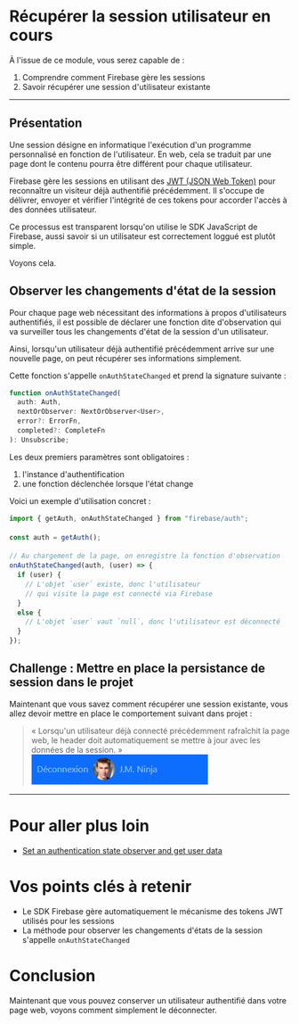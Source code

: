 # Récupérer la session utilisateur en cours

À l'issue de ce module, vous serez capable de :

1. Comprendre comment Firebase gère les sessions
2. Savoir récupérer une session d'utilisateur existante

---

## Présentation

Une session désigne en informatique l'exécution d'un programme personnalisé en fonction de l'utilisateur. En web, cela se traduit par une page dont le contenu pourra être différent pour chaque utilisateur.

Firebase gère les sessions en utilisant des [JWT (JSON Web Token)](https://jwt.io/) pour reconnaître un visiteur déjà authentifié précédemment. Il s'occupe de délivrer, envoyer et vérifier l'intégrité de ces tokens pour accorder l'accès à des données utilisateur.

Ce processus est transparent lorsqu'on utilise le SDK JavaScript de Firebase, aussi savoir si un utilisateur est correctement loggué est plutôt simple.

Voyons cela.

## Observer les changements d'état de la session

Pour chaque page web nécessitant des informations à propos d'utilisateurs authentifiés, il est possible de déclarer une fonction dite d'observation qui va surveiller tous les changements d'état de la session d'un utilisateur.

Ainsi, lorsqu'un utilisateur déjà authentifié précédemment arrive sur une nouvelle page, on peut récupérer ses informations simplement.

Cette fonction s'appelle `onAuthStateChanged` et prend la signature suivante :

```js
function onAuthStateChanged(
  auth: Auth,
  nextOrObserver: NextOrObserver<User>,
  error?: ErrorFn,
  completed?: CompleteFn
): Unsubscribe;
```

Les deux premiers paramètres sont obligatoires :

1. l'instance d'authentification
2. une fonction déclenchée lorsque l'état change

Voici un exemple d'utilisation concret :

```js
import { getAuth, onAuthStateChanged } from "firebase/auth";

const auth = getAuth();

// Au chargement de la page, on enregistre la fonction d'observation
onAuthStateChanged(auth, (user) => {
  if (user) {
    // L'objet `user` existe, donc l'utilisateur
    // qui visite la page est connecté via Firebase
  }
  else {
    // L'objet `user` vaut `null`, donc l'utilisateur est déconnecté
  }
});
```

## Challenge : Mettre en place la persistance de session dans le projet

Maintenant que vous savez comment récupérer une session existante, vous allez devoir mettre en place le comportement suivant dans projet :

> « Lorsqu'un utilisateur déjà connecté précédemment rafraîchit la page web, le header doit automatiquement se mettre à jour avec les données de la session. »
> ![](./images/auth-header-demo-2.png)

---

# Pour aller plus loin

- [Set an authentication state observer and get user data](https://firebase.google.com/docs/auth/web/start?hl=en&authuser=0#set_an_authentication_state_observer_and_get_user_data)

# Vos points clés à retenir

- Le SDK Firebase gère automatiquement le mécanisme des tokens JWT utilisés pour les sessions
- La méthode pour observer les changements d'états de la session s'appelle `onAuthStateChanged`


# Conclusion

Maintenant que vous pouvez conserver un utilisateur authentifié dans votre page web, voyons comment simplement le déconnecter.